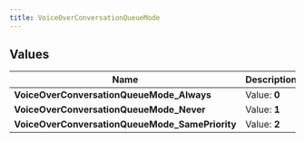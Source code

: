 ```yaml
---
title: VoiceOverConversationQueueMode
---
```


## Values

| Name | Description |
| ---- | ----------- |
| **VoiceOverConversationQueueMode\_Always** | Value: **0** |
| **VoiceOverConversationQueueMode\_Never** | Value: **1** |
| **VoiceOverConversationQueueMode\_SamePriority** | Value: **2** |

